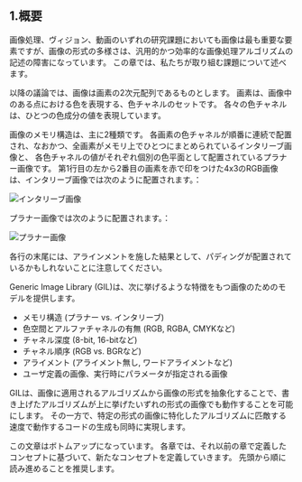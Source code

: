 <!--
1. Overview
Images are essential in any image processing, vision and video project,
and yet the variability in image representations makes it difficult to write imaging algorithms that are both generic and efficient.
In this section we will describe some of the challenges that we would like to address.
In the following discussion an image is a 2D array of pixels.
A pixel is a set of color channels that represents the color at a given point in an image.
Each channel represents the value of a color component.
There are two common memory structures for an image.
Interleaved images are represented by grouping the pixels together in memory and interleaving all channels together, whereas planar images keep the channels in separate color planes.
Here is a 4x3 RGB image in which the second pixel of the first row is marked in red, in interleaved form:
and in planar form:
Note also that rows may optionally be aligned resulting in a potential padding at the end of rows.
-->

## 1.概要

画像処理、ヴィジョン、動画のいずれの研究課題においても画像は最も重要な要素ですが、画像の形式の多様さは、汎用的かつ効率的な画像処理アルゴリズムの記述の障害になっています。
この章では、私たちが取り組む課題について述べます。

以降の議論では、画像は画素の2次元配列であるものとします。
画素は、画像中のある点における色を表現する、色チャネルのセットです。
各々の色チャネルは、ひとつの色成分の値を表現しています。

画像のメモリ構造は、主に2種類です。
各画素の色チャネルが順番に連続で配置され、なおかつ、全画素がメモリ上でひとつにまとめられているインタリーブ画像と、
各色チャネルの値がそれぞれ個別の色平面として配置されているプラナー画像です。
第1行目の左から2番目の画素を赤で印をつけた4x3のRGB画像は、インタリーブ画像では次のように配置されます。：

![インタリーブ画像](https://hironishihara.github.com/GILDesignGuide-ja/src/img/interleaved.jpg "インタリーブ画像")

プラナー画像では次のように配置されます。：

![プラナー画像](https://hironishihara.github.com/GILDesignGuide-ja/src/img/planar.jpg "プラナー画像")

各行の末尾には、アラインメントを施した結果として、パディングが配置されているかもしれないことに注意してください。

<!--
Note also that rows may optionally be aligned resulting in a potential padding at the end of rows.
The Generic Image Library (GIL) provides models for images that vary in:
* Structure (planar vs. interleaved)
* Color space and presence of alpha (RGB, RGBA, CMYK, etc.)
* Channel depth (8-bit, 16-bit, etc.)
* Order of channels (RGB vs. BGR, etc.)
* Row alignment policy (no alignment, word-alignment, etc.)
It also supports user-defined models of images, and images whose parameters are specified at run-time.
GIL abstracts image representation from algorithms applied on images and allows us to write the algorithm once and
have it work on any of the above image variations while generating code that is comparable in speed to that
of hand-writing the algorithm for a specific image type.
This document follows bottom-up design. Each section defines concepts that build on top of concepts defined in previous sections.
It is recommended to read the sections in order.
-->

Generic Image Library (GIL)は、次に挙げるような特徴をもつ画像のためのモデルを提供します。

* メモリ構造 (プラナー vs. インタリーブ)
* 色空間とアルファチャネルの有無 (RGB, RGBA, CMYKなど)
* チャネル深度 (8-bit, 16-bitなど)
* チャネル順序 (RGB vs. BGRなど)
* アライメント (アライメント無し, ワードアライメントなど)
* ユーザ定義の画像、実行時にパラメータが指定される画像

GILは、画像に適用されるアルゴリズムから画像の形式を抽象化することで、書き上げたアルゴリズムが上に挙げたいずれの形式の画像でも動作することを可能にします。
その一方で、特定の形式の画像に特化したアルゴリズムに匹敵する速度で動作するコードの生成も同時に実現します。

この文章はボトムアップになっています。
各章では、それ以前の章で定義したコンセプトに基づいて、新たなコンセプトを定義していきます。
先頭から順に読み進めることを推奨します。
